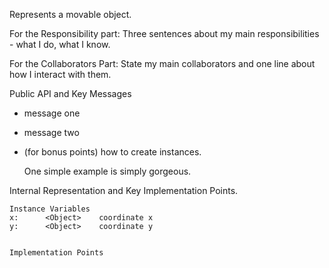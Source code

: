 Represents a movable object.

For the Responsibility part: Three sentences about my main responsibilities - what I do, what I know.

For the Collaborators Part: State my main collaborators and one line about how I interact with them. 

Public API and Key Messages

- message one   
- message two 
- (for bonus points) how to create instances.

   One simple example is simply gorgeous.
 
Internal Representation and Key Implementation Points.

    Instance Variables
	x:		<Object>	coordinate x
	y:		<Object>	coordinate y


    Implementation Points